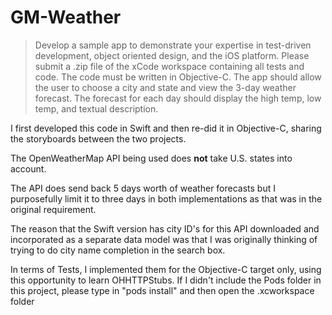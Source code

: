 #  GM-Weather

>Develop a sample app to demonstrate your expertise in test-driven development, object oriented design, and the iOS platform. 
>Please submit a .zip file of the xCode workspace containing all tests and code. The code must be written in Objective-C. 
>The app should allow the user to choose a city and state and view the 3-day weather forecast. 
>The forecast for each day should display the high temp, low temp, and textual description.

I first developed this code in Swift and then re-did it in Objective-C, sharing the storyboards between the two projects.

The OpenWeatherMap API being used does **not** take U.S. states into account.

The API does send back 5 days worth of weather forecasts but I purposefully limit it to three days in both implementations as that was in the original requirement.
 
The reason that the Swift version has city ID's for this API downloaded and incorporated as a separate data model was that I was originally thinking of trying to do city name completion in the search box.

In terms of Tests, I implemented them for the Objective-C target only, using this opportunity to learn OHHTTPStubs.  If I didn't include the Pods folder in this project, please type in "pods install" and then open the .xcworkspace folder 
